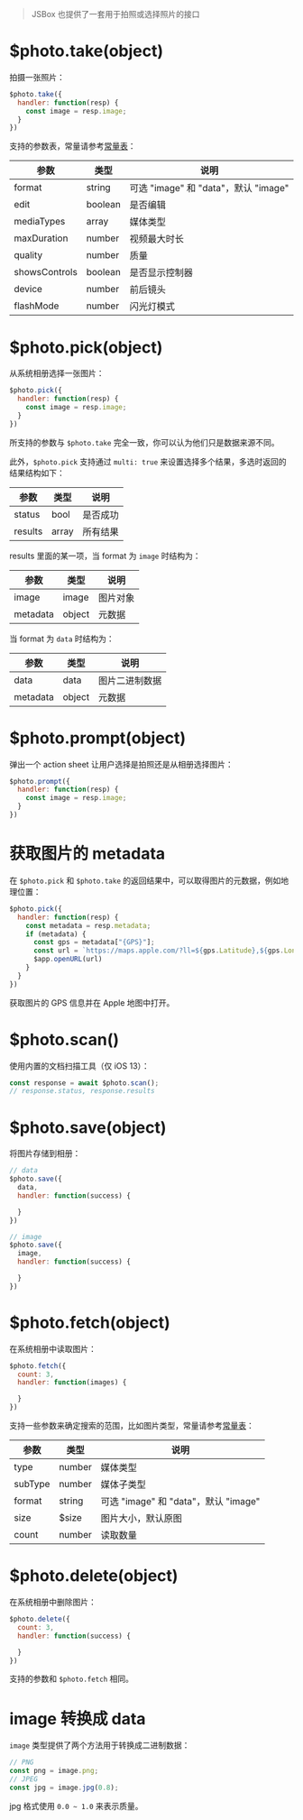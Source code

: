 > JSBox 也提供了一套用于拍照或选择照片的接口

# $photo.take(object)

拍摄一张照片：

```js
$photo.take({
  handler: function(resp) {
    const image = resp.image;
  }
})
```

支持的参数表，常量请参考[常量表](data/constant.md)：

参数 | 类型 | 说明
---|---|---
format | string | 可选 "image" 和 "data"，默认 "image"
edit | boolean | 是否编辑
mediaTypes | array | 媒体类型
maxDuration | number | 视频最大时长
quality | number | 质量
showsControls | boolean | 是否显示控制器
device | number | 前后镜头
flashMode | number | 闪光灯模式

# $photo.pick(object)

从系统相册选择一张图片：

```js
$photo.pick({
  handler: function(resp) {
    const image = resp.image;
  }
})
```

所支持的参数与 `$photo.take` 完全一致，你可以认为他们只是数据来源不同。

此外，`$photo.pick` 支持通过 `multi: true` 来设置选择多个结果，多选时返回的结果结构如下：

参数 | 类型 | 说明
---|---|---
status | bool | 是否成功
results | array | 所有结果

results 里面的某一项，当 format 为 `image` 时结构为：

参数 | 类型 | 说明
---|---|---
image | image | 图片对象
metadata | object | 元数据

当 format 为 `data` 时结构为：

参数 | 类型 | 说明
---|---|---
data | data | 图片二进制数据
metadata | object | 元数据

# $photo.prompt(object)

弹出一个 action sheet 让用户选择是拍照还是从相册选择图片：

```js
$photo.prompt({
  handler: function(resp) {
    const image = resp.image;
  }
})
```

# 获取图片的 metadata

在 `$photo.pick` 和 `$photo.take` 的返回结果中，可以取得图片的元数据，例如地理位置：

```js
$photo.pick({
  handler: function(resp) {
    const metadata = resp.metadata;
    if (metadata) {
      const gps = metadata["{GPS}"];
      const url = `https://maps.apple.com/?ll=${gps.Latitude},${gps.Longitude}`;
      $app.openURL(url)
    }
  }
})
```

获取图片的 GPS 信息并在 Apple 地图中打开。

# $photo.scan()

使用内置的文档扫描工具（仅 iOS 13）：

```js
const response = await $photo.scan();
// response.status, response.results
```

# $photo.save(object)

将图片存储到相册：

```js
// data
$photo.save({
  data,
  handler: function(success) {

  }
})
```

```js
// image
$photo.save({
  image,
  handler: function(success) {

  }
})
```

# $photo.fetch(object)

在系统相册中读取图片：

```js
$photo.fetch({
  count: 3,
  handler: function(images) {

  }
})
```

支持一些参数来确定搜索的范围，比如图片类型，常量请参考[常量表](data/constant.md)：

参数 | 类型 | 说明
---|---|---
type | number | 媒体类型
subType | number | 媒体子类型
format | string | 可选 "image" 和 "data"，默认 "image"
size | $size | 图片大小，默认原图
count | number | 读取数量

# $photo.delete(object)

在系统相册中删除图片：

```js
$photo.delete({
  count: 3,
  handler: function(success) {

  }
})
```

支持的参数和 `$photo.fetch` 相同。

# image 转换成 data

`image` 类型提供了两个方法用于转换成二进制数据：

```js
// PNG
const png = image.png;
// JPEG
const jpg = image.jpg(0.8);
```

jpg 格式使用 `0.0 ~ 1.0` 来表示质量。